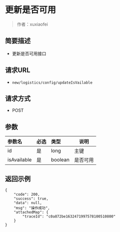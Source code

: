 # 更新是否可用

> 作者：xuxiaofei

## 简要描述

- 更新是否可用接口

## 请求URL
- ` new/logistics/config/updateIsVailable `
  
## 请求方式
- POST 

## 参数

|参数名|必选|类型|说明|
|:----    |:---|:----- |-----   |
|id |是  |long |主键   |
|isAvailable     |是  |boolean | 是否可用    |

## 返回示例 

``` 
{
    "code": 200,
    "success": true,
    "data": null,
    "msg": "操作成功",
    "attachedMap": {
        "traceId": "c0a872be1632471997578100510800"
    }
}
```